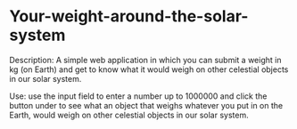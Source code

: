 # Your-weight-around-the-solar-system

Description: A simple web application in which you can submit a weight in kg (on Earth) and get to know what it would weigh on other celestial objects in our solar system. 

Use: use the input field to enter a number up to 1000000 and click the button under to see what an object that weighs whatever you put in on the Earth, would weigh on other celestial objects in our solar system. 

